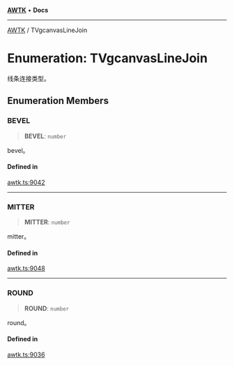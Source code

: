 [**AWTK**](../README.md) • **Docs**

***

[AWTK](../globals.md) / TVgcanvasLineJoin

# Enumeration: TVgcanvasLineJoin

线条连接类型。

## Enumeration Members

### BEVEL

> **BEVEL**: `number`

bevel。

#### Defined in

[awtk.ts:9042](https://github.com/zlgopen/awtk-binding/blob/f59cb588237dd9223284af0eed269ac285d66f8b/tools/code_gen/js/output/awtk.ts#L9042)

***

### MITTER

> **MITTER**: `number`

mitter。

#### Defined in

[awtk.ts:9048](https://github.com/zlgopen/awtk-binding/blob/f59cb588237dd9223284af0eed269ac285d66f8b/tools/code_gen/js/output/awtk.ts#L9048)

***

### ROUND

> **ROUND**: `number`

round。

#### Defined in

[awtk.ts:9036](https://github.com/zlgopen/awtk-binding/blob/f59cb588237dd9223284af0eed269ac285d66f8b/tools/code_gen/js/output/awtk.ts#L9036)
